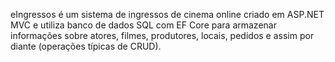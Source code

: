 eIngressos é um sistema de ingressos de cinema online criado em ASP.NET MVC e utiliza banco de dados SQL com EF Core para armazenar informações sobre atores, filmes, produtores, locais, pedidos e assim por diante (operações típicas de CRUD).
